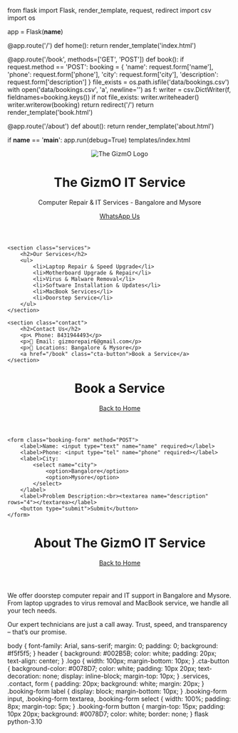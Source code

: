 from flask import Flask, render_template, request, redirect
import csv
import os

app = Flask(__name__)

@app.route('/')
def home():
    return render_template('index.html')

@app.route('/book', methods=['GET', 'POST'])
def book():
    if request.method == 'POST':
        booking = {
            'name': request.form['name'],
            'phone': request.form['phone'],
            'city': request.form['city'],
            'description': request.form['description']
        }
        file_exists = os.path.isfile('data/bookings.csv')
        with open('data/bookings.csv', 'a', newline='') as f:
            writer = csv.DictWriter(f, fieldnames=booking.keys())
            if not file_exists:
                writer.writeheader()
            writer.writerow(booking)
        return redirect('/')
    return render_template('book.html')

@app.route('/about')
def about():
    return render_template('about.html')

if __name__ == '__main__':
    app.run(debug=True)
templates/index.html
<!DOCTYPE html>
<html lang="en">
<head>
    <meta charset="UTF-8">
    <title>The GizmO IT Service</title>
    <link rel="stylesheet" href="{{ url_for('static', filename='style.css') }}">
</head>
<body>
    <header>
        <img src="{{ url_for('static', filename='logo.png') }}" alt="The GizmO Logo" class="logo">
        <h1>The GizmO IT Service</h1>
        <p>Computer Repair & IT Services - Bangalore and Mysore</p>
        <a href="https://wa.me/918431944493" class="cta-button">WhatsApp Us</a>
    </header>

    <section class="services">
        <h2>Our Services</h2>
        <ul>
            <li>Laptop Repair & Speed Upgrade</li>
            <li>Motherboard Upgrade & Repair</li>
            <li>Virus & Malware Removal</li>
            <li>Software Installation & Updates</li>
            <li>MacBook Services</li>
            <li>Doorstep Service</li>
        </ul>
    </section>

    <section class="contact">
        <h2>Contact Us</h2>
        <p>📞 Phone: 8431944493</p>
        <p>📧 Email: gizmorepair6@gmail.com</p>
        <p>📍 Locations: Bangalore & Mysore</p>
        <a href="/book" class="cta-button">Book a Service</a>
    </section>
</body>
</html>
<!DOCTYPE html>
<html lang="en">
<head>
    <meta charset="UTF-8">
    <title>Book a Service</title>
    <link rel="stylesheet" href="{{ url_for('static', filename='style.css') }}">
</head>
<body>
    <header>
        <h1>Book a Service</h1>
        <a href="/" class="cta-button">Back to Home</a>
    </header>

    <form class="booking-form" method="POST">
        <label>Name: <input type="text" name="name" required></label>
        <label>Phone: <input type="tel" name="phone" required></label>
        <label>City: 
            <select name="city">
                <option>Bangalore</option>
                <option>Mysore</option>
            </select>
        </label>
        <label>Problem Description:<br><textarea name="description" rows="4"></textarea></label>
        <button type="submit">Submit</button>
    </form>
</body>
</html>
<!DOCTYPE html>
<html lang="en">
<head>
    <meta charset="UTF-8">
    <title>About Us - The GizmO IT Service</title>
    <link rel="stylesheet" href="{{ url_for('static', filename='style.css') }}">
</head>
<body>
    <header>
        <h1>About The GizmO IT Service</h1>
        <a href="/" class="cta-button">Back to Home</a>
    </header>
    <section>
        <p>We offer doorstep computer repair and IT support in Bangalore and Mysore. From laptop upgrades to virus removal and MacBook service, we handle all your tech needs.</p>
        <p>Our expert technicians are just a call away. Trust, speed, and transparency – that’s our promise.</p>
    </section>
</body>
</html>
body {
    font-family: Arial, sans-serif;
    margin: 0;
    padding: 0;
    background: #f5f5f5;
}
header {
    background: #002B5B;
    color: white;
    padding: 20px;
    text-align: center;
}
.logo {
    width: 100px;
    margin-bottom: 10px;
}
.cta-button {
    background-color: #0078D7;
    color: white;
    padding: 10px 20px;
    text-decoration: none;
    display: inline-block;
    margin-top: 10px;
}
.services, .contact, form {
    padding: 20px;
    background: white;
    margin: 20px;
}
.booking-form label {
    display: block;
    margin-bottom: 10px;
}
.booking-form input, .booking-form textarea, .booking-form select {
    width: 100%;
    padding: 8px;
    margin-top: 5px;
}
.booking-form button {
    margin-top: 15px;
    padding: 10px 20px;
    background: #0078D7;
    color: white;
    border: none;
}
flask
python-3.10